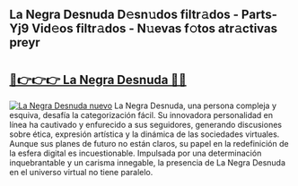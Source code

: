 ## La Negra Desnuda D𝚎sn𝚞dos filtr𝚊dos - Parts-Yj9 Vid𝚎os filtr𝚊dos - N𝚞evas f𝚘tos atr𝚊ctivas preyr

# <h2><a href="http://mb18ndl.tromn.icu/?c=La+Negra+Desnuda">🔗👉👉👉 La Negra Desnuda 🔗🔗</a></h2>

[![La Negra Desnuda nuevo](https://i.imgur.com/pEAQMta.gif)](http://mb18ndl.tromn.icu/?c=La+Negra+Desnuda)
La Negra Desnuda, una persona compleja y esquiva, desafía la categorización fácil. Su innovadora personalidad en línea ha cautivado y enfurecido a sus seguidores, generando discusiones sobre ética, expresión artística y la dinámica de las sociedades virtuales. Aunque sus planes de futuro no están claros, su papel en la redefinición de la esfera digital es incuestionable. Impulsada por una determinación inquebrantable y un carisma innegable, la presencia de La Negra Desnuda en el universo virtual no tiene paralelo.
